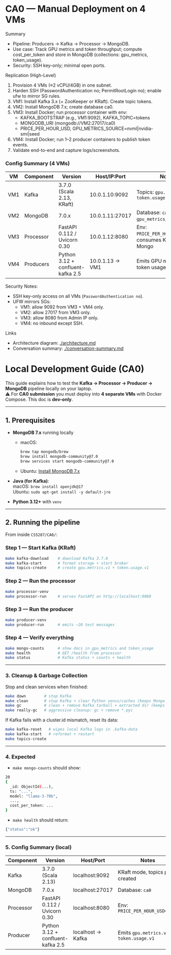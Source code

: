 # CA0 — Manual Deployment on 4 VMs

Summary
- Pipeline: Producers → Kafka → Processor → MongoDB.
- Use case: Track GPU metrics and token throughput; compute cost_per_token and store in MongoDB (collections: gpu_metrics, token_usage).
- Security: SSH key-only; minimal open ports.

Replication (High-Level)
1) Provision 4 VMs (≈2 vCPU/4GB) in one subnet.
2) Harden SSH (PasswordAuthentication no; PermitRootLogin no); enable ufw to mirror SG rules.
3) VM1: Install Kafka 3.x (+ ZooKeeper or KRaft). Create topic tokens.
4) VM2: Install MongoDB 7.x; create database ca0.
5) VM3: Install Docker; run processor container with env:
   - KAFKA_BOOTSTRAP (e.g., VM1:9092), KAFKA_TOPIC=tokens
   - MONGODB_URI (mongodb://VM2:27017/ca0)
   - PRICE_PER_HOUR_USD, GPU_METRICS_SOURCE=nvml|nvidia-smi|seed
6) VM4: Install Docker; run 1–2 producer containers to publish token events.
7) Validate end-to-end and capture logs/screenshots.


### Config Summary (4 VMs)

| VM   | Component  | Version                           | Host/IP:Port      | Notes                                      |
|------|------------|-----------------------------------|-------------------|--------------------------------------------|
| VM1  | Kafka      | 3.7.0 (Scala 2.13, KRaft)         | 10.0.1.10:9092    | Topics: `gpu.metrics.v1`, `token.usage.v1` |
| VM2  | MongoDB    | 7.0.x                             | 10.0.1.11:27017   | Database: `ca0` with `gpu_metrics`, `token_usage` |
| VM3  | Processor  | FastAPI 0.112 / Uvicorn 0.30      | 10.0.1.12:8080    | Env: `PRICE_PER_HOUR_USD=0.85`; consumes Kafka, writes Mongo |
| VM4  | Producers  | Python 3.12 + confluent-kafka 2.5 | 10.0.1.13 → VM1   | Emits GPU metrics + token usage messages   |

Security Notes:
- SSH key-only access on all VMs (`PasswordAuthentication no`).
- UFW mirrors SGs:
    - VM1: allow 9092 from VM3 + VM4 only.
    - VM2: allow 27017 from VM3 only.
    - VM3: allow 8080 from Admin IP only.
    - VM4: no inbound except SSH.

Links
- Architecture diagram: [./architecture.md](./docs/architecture.md)
- Conversation summary: [./conversation-summary.md](./docs/conversation-summary.md)

# Local Development Guide (CA0)

This guide explains how to test the **Kafka → Processor → Producer → MongoDB** pipeline locally on your laptop.  
⚠️ For **CA0 submission** you must deploy into **4 separate VMs** with Docker Compose. This doc is **dev-only**.

---

## 1. Prerequisites

- **MongoDB 7.x** running locally
    - macOS:
      ```bash
      brew tap mongodb/brew
      brew install mongodb-community@7.0
      brew services start mongodb-community@7.0
      ```
    - Ubuntu: [Install MongoDB 7.x](https://www.mongodb.com/docs/v7.0/tutorial/install-mongodb-on-ubuntu/)

- **Java (for Kafka)**:  
  macOS: `brew install openjdk@17`  
  Ubuntu: `sudo apt-get install -y default-jre`

- **Python 3.12+** with `venv`

---

## 2. Running the pipeline

From inside `CS5287/CA0/`:

### Step 1 — Start Kafka (KRaft)
```bash
make kafka-download    # download Kafka 3.7.0
make kafka-start       # format storage + start broker
make topics-create     # create gpu.metrics.v1 + token.usage.v1
```

### Step 2 — Run the processor
```bash
make processor-venv
make processor-run     # serves FastAPI on http://localhost:8080
```

### Step 3 — Run the producer
```bash
make producer-venv
make producer-run      # emits ~20 test messages
```

### Step 4 — Verify everything
```bash
make mongo-counts      # show docs in gpu_metrics and token_usage
make health            # GET /health from processor
make status            # Kafka status + counts + health
```

---

### 3. Cleanup & Garbage Collection
Stop and clean services when finished:
```bash
make down        # stop Kafka
make clean       # stop Kafka + clear Python venvs/caches (keeps Mongo data)
make gc          # clean + remove Kafka tarball + extracted dir (keeps Mongo data)
make really-gc   # aggressive cleanup: gc + remove *.pyc
```
If Kafka fails with a cluster.id mismatch, reset its data:
```bash
make kafka-reset   # wipes local Kafka logs in .kafka-data
make kafka-start   # reformat + restart
make topics-create
```

---

### 4. Expected 
- `make mongo-counts` should show:
```bash
20
{ 
  _id: ObjectId(...), 
  ts: "...", 
  model: "llama-3-70b", 
  ..., 
  cost_per_token: ... 
}
```
- `make health` should return:
```bash
{"status":"ok"}
```

---

### 5. Config Summary (local)

| Component | Version                           | Host/Port         | Notes                                    |
| --------- | --------------------------------- | ----------------- | ---------------------------------------- |
| Kafka     | 3.7.0 (Scala 2.13)                | localhost:9092    | KRaft mode, topics pre-created           |
| MongoDB   | 7.0.x                             | localhost:27017   | Database: `ca0`                          |
| Processor | FastAPI 0.112 / Uvicorn 0.30      | localhost:8080    | Env: `PRICE_PER_HOUR_USD=0.85`           |
| Producer  | Python 3.12 + confluent-kafka 2.5 | localhost → Kafka | Emits `gpu.metrics.v1`, `token.usage.v1` |
